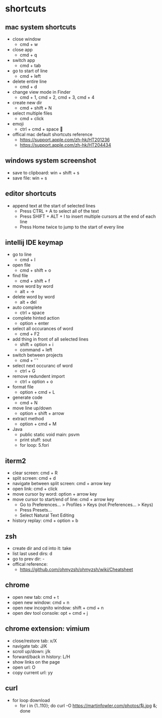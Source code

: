 # shortcuts

## mac system shortcuts
- close window
  - cmd + w
- close app
  - cmd + q
- switch app
  - cmd + tab
- go to start of line
  - cmd + left
- delete entire line
  - cmd + d
- change view mode in Finder
  - cmd + 1, cmd + 2, cmd + 3, cmd + 4
- create new dir
  - cmd + shift + N
- select multiple files
  - cmd + click
- emoji
  - ctrl + cmd + space 🛵
- offical mac default shortcuts reference
	- https://support.apple.com/zh-hk/HT201236
  - https://support.apple.com/zh-hk/HT204434

## windows system screenshot
- save to clipboard: win + shift + s
- save file: win + s

## editor shortcuts
- append text at the start of selected lines
  - Press CTRL + A to select all of the text
  - Press SHIFT + ALT + I to insert multiple cursors at the end of each line
  - Press Home twice to jump to the start of every line

## intellij IDE keymap
- go to line
  - cmd + l
- open file
  - cmd + shift + o
- find file
  - cmd + shift + f
- move word by word
  - alt + ->
- delete word by word
  - alt + del
- auto complete
  - ctrl + space
- complete hinted action
  - option + enter
- select all occurances of word
  - cmd + F2
- add thing in front of all selected lines
  - shift + option + i
  - command + left
- switch between projects
  - cmd + '`'
- select next occuranc of word
  - ctrl + G
- remove redundent import
  - ctrl + option + o
- format file
  - option + cmd + L
- generate code
  - cmd + N
- move line up/down
  - option + shift + arrow
- extract method
  - option + cmd + M
- Java
  - public static void main: psvm
  - print stuff: sout
  - for loop: 5.fori





## iterm2
- clear screen: cmd + R
- split screen: cmd + d
- navigate between split screen: cmd + arrow key
- open link: cmd + click
- move cursor by word: option + arrow key
- move cursor to start/end of line: cmd + arrow key
  - Go to Preferences... > Profiles > Keys (not Preferences... > Keys)
  - Press Presets...
  - Select Natural Text Editing
- history replay: cmd + option + b

## zsh
- create dir and cd into it: take
- list last used dirs: d
- go to prev dir: -
- offical reference: 
  - https://github.com/ohmyzsh/ohmyzsh/wiki/Cheatsheet

## chrome
- open new tab: cmd + t
- open new window: cmd + n
- open new incognito window: shift + cmd + n
- open dev tool console: opt + cmd + j

## chrome extension: vimium
- close/restore tab: x/X
- navigate tab: J/K
- scroll up/down: j/k
- forward/back in history: L/H
- show links on the page
- open url: O
- copy current url: yy


## curl
- for loop download
  - for i in {1..110}; do curl -O https://martinfowler.com/photos/$i.jpg &; done